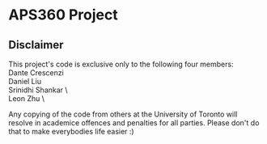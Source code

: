 # APS360 Project

## Disclaimer
This project's code is exclusive only to the following four members: \
Dante Crescenzi \
Daniel Liu \
Srinidhi Shankar \  
Leon Zhu \

Any copying of the code from others at the University of Toronto will resolve in academice offences and penalties for all parties. Please don't do that to make everybodies life easier :)
